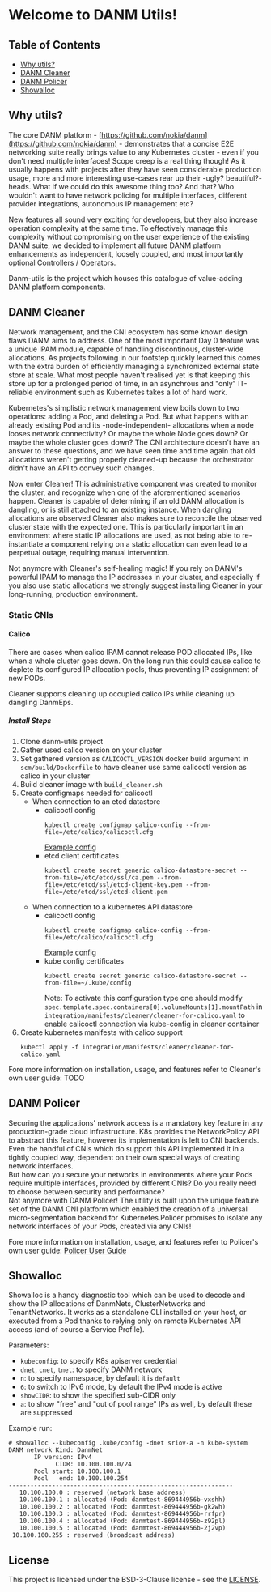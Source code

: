 # Welcome to DANM Utils!
## Table of Contents
* [Why utils?](#why-utils)
* [DANM Cleaner](#danm-cleaner)
* [DANM Policer](#danm-policer)
* [Showalloc](#showalloc)

## Why utils?
The core DANM platform - [https://github.com/nokia/danm](https://github.com/nokia/danm) - demonstrates that a concise E2E networking suite really brings value to any Kubernetes cluster - even if you don't need multiple interfaces!
Scope creep is a real thing though! As it usually happens with projects after they have seen considerable production usage, more and more interesting use-cases rear up their -ugly? beautiful?- heads.
What if we could do this awesome thing too? And that? Who wouldn't want to have network policing for multiple interfaces, different provider integrations, autonomous IP management etc?

New features all sound very exciting for developers, but they also increase operation complexity at the same time. To effectively manage this complexity without compromising on the user experience of the existing DANM suite, we decided to implement all future DANM platform enhancements as independent, loosely coupled, and most importantly optional Controllers / Operators.

Danm-utils is the project which houses this catalogue of value-adding DANM platform components.

## DANM Cleaner
Network management, and the CNI ecosystem has some known design flaws DANM aims to address. One of the most important Day 0 feature was a unique IPAM module, capable of handling discontinous, cluster-wide allocations.
As projects following in our footstep quickly learned this comes with the extra burden of efficiently managing a synchronized external state store at scale. What most people haven't realised yet is that keeping this store up for a prolonged period of time, in an asynchrous and "only" IT-reliable environment such as Kubernetes takes a lot of hard work.

Kubernetes's simplistic network management view boils down to two operations: adding a Pod, and deleting a Pod. But what happens with an already existing Pod and its -node-independent- allocations when a node looses network connectivity?
Or maybe the whole Node goes down?
Or maybe the whole cluster goes down?
The CNI architecture doesn't have an answer to these questions, and we have seen time and time again that old allocations weren't getting properly cleaned-up because the orchestrator didn't have an API to convey such changes.

Now enter Cleaner! This administrative component was created to monitor the cluster, and recognize when one of the aforementioned scenarios happen.
Cleaner is capable of determining if an old DANM allocation is dangling, or is still attached to an existing instance.
When dangling allocations are observed Cleaner also makes sure to reconcile the observed cluster state with the expected one.
This is particularly important in an environment where static IP allocations are used, as not being able to re-instantiate a component relying on a static allocation can even lead to a perpetual outage, requiring manual intervention.

Not anymore with Cleaner's self-healing magic! If you rely on DANM's powerful IPAM to manage the IP addresses in your cluster, and especially if you also use static allocations we strongly suggest installing Cleaner in your long-running, production environment.

### Static CNIs 
#### Calico
There are cases when calico IPAM cannot release POD allocated IPs, like when a whole cluster goes down. On the long run this could cause calico to deplete its configured IP allocation pools, thus preventing IP assignment of new PODs.

Cleaner supports cleaning up occupied calico IPs while cleaning up dangling DanmEps.
##### Install Steps
1. Clone danm-utils project 
2. Gather used calico version on your cluster
3. Set gathered version as `CALICOCTL_VERSION` docker build argument in `scm/build/Dockerfile` to have cleaner use same calicoctl version as calico in your cluster
4. Build cleaner image with `build_cleaner.sh`
5. Create configmaps needed for calicoctl
   - When connection to an etcd datastore
     - calicoctl config
       ```shell script
       kubectl create configmap calico-config --from-file=/etc/calico/calicoctl.cfg
       ```
       [Example config](https://docs.projectcalico.org/getting-started/clis/calicoctl/configure/etcd#example-configuration-file)
     - etcd client certificates
       ```shell script
       kubectl create secret generic calico-datastore-secret --from-file=/etc/etcd/ssl/ca.pem --from-file=/etc/etcd/ssl/etcd-client-key.pem --from-file=/etc/etcd/ssl/etcd-client.pem
       ```
   - When connection to a kubernetes API datastore
     - calicoctl config
       ```shell script
       kubectl create configmap calico-config --from-file=/etc/calico/calicoctl.cfg
       ```
       [Example config](https://docs.projectcalico.org/getting-started/clis/calicoctl/configure/kdd#example-configuration-file)
     - kube config certificates
       ```shell script
       kubectl create secret generic calico-datastore-secret --from-file=~/.kube/config
       ```
       Note: To activate this configuration type one should modify `spec.template.spec.containers[0].volumeMounts[1].mountPath` in `integration/manifests/cleaner/cleaner-for-calico.yaml` to enable calicoctl connection via kube-config in cleaner container
6. Create kubernetes manifests with calico support
   ```shell script
   kubectl apply -f integration/manifests/cleaner/cleaner-for-calico.yaml
   ```
Fore more information on installation, usage, and features refer to Cleaner's own user guide: TODO

## DANM Policer
Securing the applications' network access is a mandatory key feature in any production-grade cloud infrastructure. K8s provides the NetworkPolicy API to abstract this feature, however its implementation is left to CNI backends.  
Even the handful of CNIs which do support this API implemented it in a tightly coupled way, dependent on their own special ways of creating network interfaces.  
But how can you secure your networks in environments where your Pods require multiple interfaces, provided by different CNIs? Do you really need to choose between security and performance?  
Not anymore with DANM Policer! The utility is built upon the unique feature set of the DANM CNI platform which enabled the creation of a universal micro-segmentation backend for Kubernetes.Policer promises to isolate any network interfaces of your Pods, created via any CNIs!

Fore more information on installation, usage, and features refer to Policer's own user guide: [Policer User Guide](https://github.com/nokia/danm-utils/blob/master/policer_user_guide.md)

## Showalloc
Showalloc is a handy diagnostic tool which can be used to decode and show the IP allocations of DanmNets, ClusterNetworks and TenantNetworks.
It works as a standalone CLI installed on your host, or executed from a Pod thanks to relying only on remote Kubernetes API access (and of course a Service Profile).

Parameters:
-   `kubeconfig`: to specify K8s apiserver credential
-   `dnet`,  `cnet`,  `tnet`: to specify DANM network
-   `n`: to specify namespace, by default it is  `default`
-   `6`: to switch to IPv6 mode, by default the IPv4 mode is active
-   `showCIDR`: to show the specified sub-CIDR only
-   `a`: to show "free" and "out of pool range" IPs as well, by default these are suppressed

Example run:
```
# showalloc --kubeconfig .kube/config -dnet sriov-a -n kube-system
DANM network Kind: DanmNet
       IP version: IPv4
             CIDR: 10.100.100.0/24
       Pool start: 10.100.100.1
       Pool   end: 10.100.100.254
--------------------------------------------------------------
   10.100.100.0 : reserved (network base address)
   10.100.100.1 : allocated (Pod: danmtest-869444956b-vxshh)
   10.100.100.2 : allocated (Pod: danmtest-869444956b-gk2wh)
   10.100.100.3 : allocated (Pod: danmtest-869444956b-rrfpr)
   10.100.100.4 : allocated (Pod: danmtest-869444956b-z92pl)
   10.100.100.5 : allocated (Pod: danmtest-869444956b-2j2vp)
 10.100.100.255 : reserved (broadcast address)
```


## License

This project is licensed under the BSD-3-Clause license - see the [LICENSE](https://github.com/nokia/danm-utils/blob/master/LICENSE).